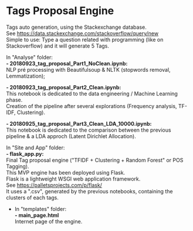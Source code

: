 # Tags Proposal Engine

Tags auto generation, using the Stackexchange database.    
See https://data.stackexchange.com/stackoverflow/query/new    
Simple to use: Type a question related with programming (like on Stackoverflow) and it will generate 5 Tags.

In "Analyse" folder:    
<b> - 20180923_tag_proposal_Part1_NoClean.ipynb:</b>           	
NLP pré processing with Beautifulsoup & NLTK (stopwords removal, Lemmatization);    

<b> - 20180923_tag_proposal_Part2_Clean.ipynb:</b>    
This notebook is dedicated to the data engineering / Machine Learning phase.    
Creation of the pipeline after several explorations (Frequency analysis, TF-IDF, Clustering).    

<b> - 20180925_tag_proposal_Part3_Clean_LDA_10000.ipynb:</b>   
This notebook is dedicated to the comparison between the previous pipeline & a LDA approch (Latent Dirichlet Allocation).

In "Site and App" folder:    
<b> - flask_app.py: </b>   
Final Tag proposal engine ("TFIDF + Clustering + Random Forest" or POS Tagging).    
This MVP engine has been deployed using Flask.    
Flask is a lightweight WSGI web application framework.    
See https://palletsprojects.com/p/flask/    
It uses a ".csv", generated by the previous notebooks, containing the clusters of each tags.    
  - In "templates" folder:    
  <b> - main_page.html </b>   
  Internet page of the engine.
